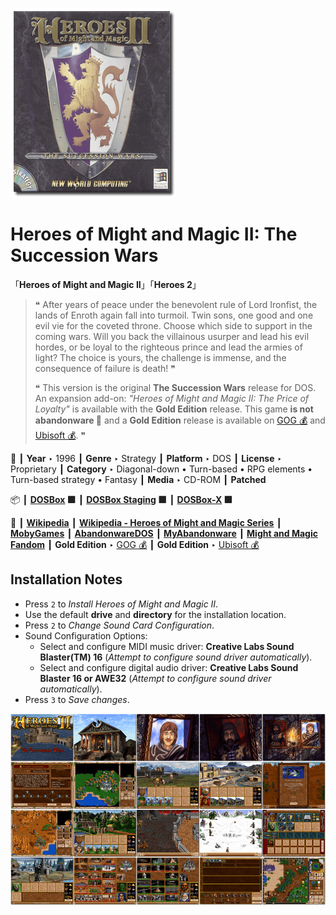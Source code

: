 ![](Thumbnail.png "application-thumbnail")

# Heroes of Might and Magic II: The Succession Wars

「**Heroes of Might and Magic II**」「**Heroes 2**」

> ❝ After years of peace under the benevolent rule of Lord Ironfist, the lands of Enroth again fall into turmoil. Twin sons, one good and one evil vie for the coveted throne. Choose which side to support in the coming wars. Will you back the villainous usurper and lead his evil hordes, or be loyal to the righteous prince and lead the armies of light? The choice is yours, the challenge is immense, and the consequence of failure is death! ❞
>
> ❝ This version is the original **The Succession Wars** release for DOS. An expansion add-on: *"Heroes of Might and Magic II: The Price of Loyalty"* is available with the **Gold Edition** release. This game **is not abandonware 🚫** and a **Gold Edition** release is available on [GOG 💰](https://www.gog.com/en/game/heroes_of_might_and_magic_2_gold_edition) and [Ubisoft 💰](https://store.ubisoft.com/us/heroes-of-might-and-magic-2--gold/5902fdf9ef3aa527608b4567.html?lang=en_US). ❞
>

📌 ┃ **Year** ‣ 1996 ┃ **Genre** ‣ Strategy ┃ **Platform** ‣ DOS ┃ **License** ‣ Proprietary ┃ **Category** ‣ Diagonal-down • Turn-based • RPG elements • Turn-based strategy • Fantasy ┃ **Media** ‣ CD-ROM ┃ **Patched** 

📦 ┃ **[DOSBox](https://www.dosbox.com/) 🟩** ┃ **[DOSBox Staging](https://dosbox-staging.github.io/) 🟩** ┃ **[DOSBox-X](https://dosbox-x.com/) 🟩** 

📎 ┃ **[Wikipedia](https://en.wikipedia.org/wiki/Heroes_of_Might_and_Magic_II)** ┃ **[Wikipedia - Heroes of Might and Magic Series](https://en.wikipedia.org/wiki/Heroes_of_Might_and_Magic)** ┃ **[MobyGames](https://www.mobygames.com/game/1513/heroes-of-might-and-magic-ii-the-succession-wars/)** ┃ **[AbandonwareDOS](https://www.abandonwaredos.com/abandonware-game.php?abandonware=Heroes+of+Might+and+Magic+II&gid=2434)** ┃ **[MyAbandonware](https://www.myabandonware.com/game/heroes-of-might-and-magic-ii-the-succession-wars-3l0)** ┃ **[Might and Magic Fandom](https://mightandmagic.fandom.com/wiki/Heroes_of_Might_and_Magic_II:_The_Succession_Wars)** ┃ **Gold Edition** ‣ [GOG 💰](https://www.gog.com/en/game/heroes_of_might_and_magic_2_gold_edition) ┃ **Gold Edition** ‣ [Ubisoft 💰](https://store.ubisoft.com/us/heroes-of-might-and-magic-2--gold/5902fdf9ef3aa527608b4567.html?lang=en_US) 

## Installation Notes
- Press `2` to *Install Heroes of Might and Magic II*.
- Use the default **drive** and **directory** for the installation location.
- Press `2` to *Change Sound Card Configuration*.
- Sound Configuration Options:
  - Select and configure MIDI music driver: **Creative Labs Sound Blaster(TM) 16** (*Attempt to configure sound driver automatically*).
  - Select and configure digital audio driver: **Creative Labs Sound Blaster 16 or AWE32** (*Attempt to configure sound driver automatically*).
- Press `3` to *Save changes*.

![](Montage.png "Heroes of Might and Magic II: The Succession Wars")

